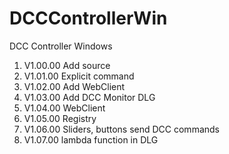 # DCCControllerWin
DCC Controller Windows

1. V1.00.00 Add source
2. V1.01.00 Explicit command
3. V1.02.00 Add WebClient
4. V1.03.00 Add DCC Monitor DLG
5. V1.04.00 WebClient
6. V1.05.00 Registry
7. V1.06.00 Sliders, buttons send DCC commands
8. V1.07.00 lambda function in DLG